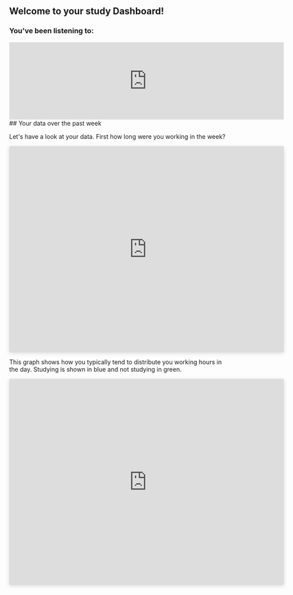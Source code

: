 ## Welcome to your study Dashboard!

### You've been listening to:

<iframe src="https://open.spotify.com/embed/playlist/0DF5wQp7s0bn5ZPmTy35Jq" width="640" height="180" frameborder="0" allowtransparency="true" allow="encrypted-media"></iframe>

<SPACER TYPE=HORIZONTAL SIZE=50>
## Your data over the past week

Let's have a look at your data. First how long were you working in the week?

<SPACER TYPE=HORIZONTAL SIZE=50> 
<iframe style="background: #FFFFFF;border: none;border-radius: 2px;box-shadow: 0 2px 10px 0 rgba(70, 76, 79, .2);" width="640" height="480" src="https://charts.mongodb.com/charts-iotdatacollection-krxgk/embed/charts?id=bfdbee5b-5d10-40d5-9556-78787ca55862&theme=light"></iframe>

This graph shows how you typically tend to distribute you working hours in the day. Studying is shown in blue and not studying in green.

<SPACER TYPE=HORIZONTAL SIZE=50>

<iframe style="background: #FFFFFF;border: none;border-radius: 2px;box-shadow: 0 2px 10px 0 rgba(70, 76, 79, .2);" width="640" height="480" src="https://charts.mongodb.com/charts-iotdatacollection-krxgk/embed/charts?id=795a3017-e054-4e7e-8d93-2aaaa8509431&theme=light"></iframe>